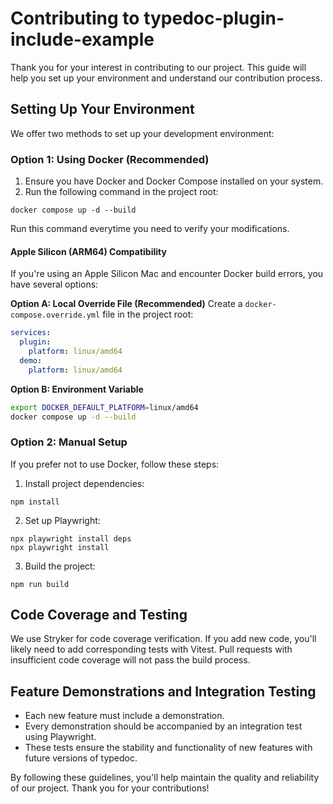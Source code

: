 # Contributing to typedoc-plugin-include-example

Thank you for your interest in contributing to our project. This guide will help you set up your environment and understand our contribution process.

## Setting Up Your Environment

We offer two methods to set up your development environment:

### Option 1: Using Docker (Recommended)

1. Ensure you have Docker and Docker Compose installed on your system.
2. Run the following command in the project root:

```
docker compose up -d --build
```

Run this command everytime you need to verify your modifications.

#### Apple Silicon (ARM64) Compatibility

If you're using an Apple Silicon Mac and encounter Docker build errors, you have several options:

**Option A: Local Override File (Recommended)**
Create a `docker-compose.override.yml` file in the project root:

```yaml
services:
  plugin:
    platform: linux/amd64
  demo:
    platform: linux/amd64
```

**Option B: Environment Variable**

```bash
export DOCKER_DEFAULT_PLATFORM=linux/amd64
docker compose up -d --build
```

### Option 2: Manual Setup

If you prefer not to use Docker, follow these steps:

1. Install project dependencies:

```
npm install
```

2. Set up Playwright:

```
npx playwright install deps
npx playwright install
```

3. Build the project:

```
npm run build
```

## Code Coverage and Testing

We use Stryker for code coverage verification. If you add new code, you'll likely need to add corresponding tests with Vitest. Pull requests with insufficient code coverage will not pass the build process.

## Feature Demonstrations and Integration Testing

- Each new feature must include a demonstration.
- Every demonstration should be accompanied by an integration test using Playwright.
- These tests ensure the stability and functionality of new features with future versions of typedoc.

By following these guidelines, you'll help maintain the quality and reliability of our project. Thank you for your contributions!
